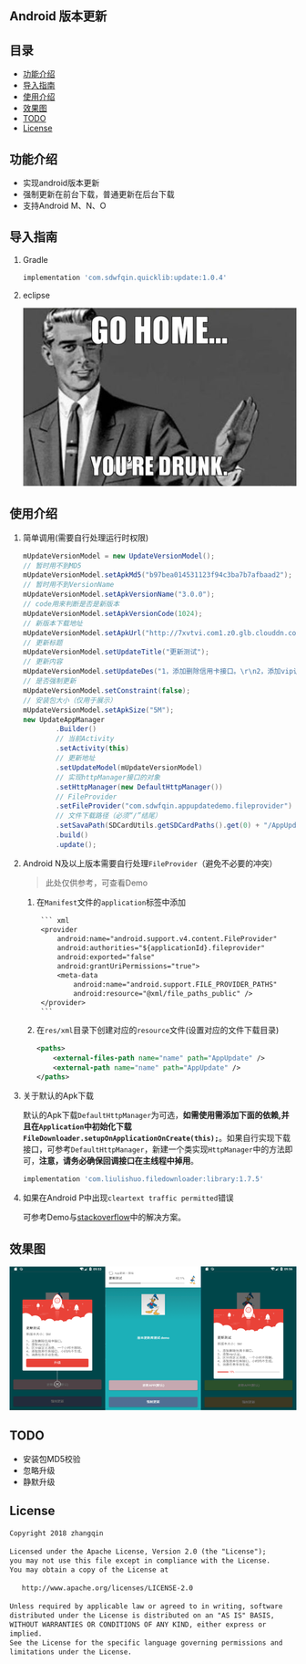 
## Android 版本更新

## 目录

* [功能介绍](#功能介绍)
* [导入指南](#导入指南)
* [使用介绍](#使用介绍)
* [效果图](#效果图)
* [TODO](#todo)
* [License](#license)

## 功能介绍

- 实现android版本更新
- 强制更新在前台下载，普通更新在后台下载
- 支持Android M、N、O

## 导入指南

1. Gradle

    ``` gradle
    implementation 'com.sdwfqin.quicklib:update:1.0.4'
    ```
2. eclipse

    ![goHome](/images/go_home_you_are_drunk.png)

## 使用介绍

1. 简单调用(需要自行处理运行时权限)

    ``` java
    mUpdateVersionModel = new UpdateVersionModel();
    // 暂时用不到MD5
    mUpdateVersionModel.setApkMd5("b97bea014531123f94c3ba7b7afbaad2");
    // 暂时用不到VersionName
    mUpdateVersionModel.setApkVersionName("3.0.0");
    // code用来判断是否是新版本
    mUpdateVersionModel.setApkVersionCode(1024);
    // 新版本下载地址
    mUpdateVersionModel.setApkUrl("http://7xvtvi.com1.z0.glb.clouddn.com/app-release.apk");
    // 更新标题
    mUpdateVersionModel.setUpdateTitle("更新测试");
    // 更新内容
    mUpdateVersionModel.setUpdateDes("1，添加删除信用卡接口。\r\n2，添加vip认证。\r\n3，区分自定义消费，一个小时不限制。\r\n4，添加放弃任务接口，小时内不生成。\r\n5，消费任务手动生成。");
    // 是否强制更新
    mUpdateVersionModel.setConstraint(false);
    // 安装包大小（仅用于展示）
    mUpdateVersionModel.setApkSize("5M");
    new UpdateAppManager
            .Builder()
            // 当前Activity
            .setActivity(this)
            // 更新地址
            .setUpdateModel(mUpdateVersionModel)
            // 实现httpManager接口的对象
            .setHttpManager(new DefaultHttpManager())
            // FileProvider
            .setFileProvider("com.sdwfqin.appupdatedemo.fileprovider")
            // 文件下载路径（必须“/”结尾）
            .setSavaPath(SDCardUtils.getSDCardPaths().get(0) + "/AppUpdate/")
            .build()
            .update();
    ```

2. Android N及以上版本需要自行处理`FileProvider`（避免不必要的冲突）

    > 此处仅供参考，可查看Demo

    1. 在`Manifest`文件的`application`标签中添加

            ``` xml
            <provider
                android:name="android.support.v4.content.FileProvider"
                android:authorities="${applicationId}.fileprovider"
                android:exported="false"
                android:grantUriPermissions="true">
                <meta-data
                    android:name="android.support.FILE_PROVIDER_PATHS"
                    android:resource="@xml/file_paths_public" />
            </provider>
            ```
    2. 在`res/xml`目录下创建对应的`resource`文件(设置对应的文件下载目录)

        ``` xml
        <paths>
            <external-files-path name="name" path="AppUpdate" />
            <external-path name="name" path="AppUpdate" />
        </paths>
        ```

3. 关于默认的Apk下载

    默认的Apk下载`DefaultHttpManager`为可选，**如需使用需添加下面的依赖,并且在`Application`中初始化下载`FileDownloader.setupOnApplicationOnCreate(this);`**。如果自行实现下载接口，可参考`DefaultHttpManager`，新建一个类实现`HttpManager`中的方法即可，**注意，请务必确保回调接口在主线程中掉用**。

    ``` gradle
    implementation 'com.liulishuo.filedownloader:library:1.7.5'
    ```
    
4. 如果在Android P中出现`cleartext traffic permitted`错误

    可参考Demo与[stackoverflow](https://stackoverflow.com/questions/51770323/how-to-solve-android-p-downloadmanager-stopping-with-cleartext-http-traffic-to)中的解决方案。

## 效果图

![](/images/i_01.png)

## TODO

- 安装包MD5校验
- 忽略升级
- 静默升级

## License

   	Copyright 2018 zhangqin

    Licensed under the Apache License, Version 2.0 (the "License");
    you may not use this file except in compliance with the License.
    You may obtain a copy of the License at

       http://www.apache.org/licenses/LICENSE-2.0

    Unless required by applicable law or agreed to in writing, software
    distributed under the License is distributed on an "AS IS" BASIS,
    WITHOUT WARRANTIES OR CONDITIONS OF ANY KIND, either express or implied.
    See the License for the specific language governing permissions and
    limitations under the License.
